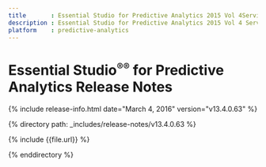 ```yaml
---
title       : Essential Studio for Predictive Analytics 2015 Vol 4Service Pack 2 Release Notes
description : Essential Studio for Predictive Analytics 2015 Vol 4 Service Pack 2 Release Notes
platform    : predictive-analytics
---
```


# Essential Studio<sup style="font-size:70%">&reg;</sup><sup style="font-size:70%">&reg;</sup> for Predictive Analytics Release Notes

{% include release-info.html date="March 4, 2016" version="v13.4.0.63" %} 

{% directory path: _includes/release-notes/v13.4.0.63 %}

{% include {{file.url}} %}

{% enddirectory %}